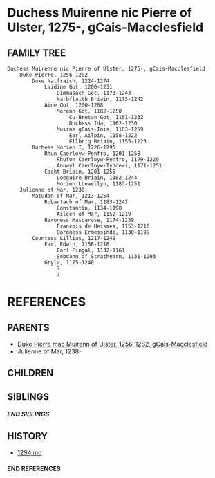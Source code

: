 # Duchess Muirenne nic Pierre of Ulster, 1275-, gCais-Macclesfield

## FAMILY TREE
```
Duchess Muirenne nic Pierre of Ulster, 1275-, gCais-Macclesfield
    Duke Pierre, 1256-1282
        Duke Natfraich, 1224-1274
            Laidine Got, 1200-1231
                Dimmasach Got, 1173-1243
                Narbflaith Briain, 1173-1242
            Aine Got, 1200-1268
                Morann Got, 1182-1250
                    Cu-Bretan Got, 1161-1232
                    Duchess Ida, 1162-1230
                Muirne gCais-Inis, 1183-1259
                    Earl Ailpin, 1158-1222
                    Ellbrig Briain, 1155-1223
        Duchess Morien I, 1226-1295
            Rhun Caerloyw-Penfro, 1201-1258
                Rhufon Caerloyw-Penfro, 1179-1229
                Annwyl Caerloyw-Tyddewi, 1171-1251
            Cacht Briain, 1201-1255
                Loeguire Briain, 1182-1244
                Morien LLewellyn, 1183-1251
    Julienne of Mar, 1238-
        Matudan of Mar, 1213-1254
            Robartach of Mar, 1183-1247
                Constantin, 1134-1198
                Aileen of Mar, 1152-1219
            Baroness Mascarose, 1174-1239
                Francois de Heismes, 1153-1216
                Baroness Ermessinde, 1130-1199
        Countess Lillias, 1217-1249
            Earl Edwin, 1156-1218
                Earl Fingal, 1132-1161
                Sebdann of Strathearn, 1131-1203
            Gryla, 1175-1240
                ?
                ?
```


# REFERENCES

## PARENTS 
* [Duke Pierre mac Muirenn of Ulster, 1256-1282, gCais-Macclesfield](p/pierre_mac_muirenn_1256.md)
* Julienne of Mar, 1238-

## CHILDREN 

## SIBLINGS

##### END SIBLINGS  
## HISTORY
* [1294.md](../h/1294.md)

#### END REFERENCES
